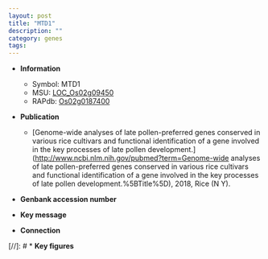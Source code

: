 ```yaml
---
layout: post
title: "MTD1"
description: ""
category: genes
tags: 
---
```


* **Information**  
    + Symbol: MTD1  
    + MSU: [LOC_Os02g09450](http://rice.plantbiology.msu.edu/cgi-bin/ORF_infopage.cgi?orf=LOC_Os02g09450)  
    + RAPdb: [Os02g0187400](http://rapdb.dna.affrc.go.jp/viewer/gbrowse_details/irgsp1?name=Os02g0187400)  

* **Publication**  
    + [Genome-wide analyses of late pollen-preferred genes conserved in various rice cultivars and functional identification of a gene involved in the key processes of late pollen development.](http://www.ncbi.nlm.nih.gov/pubmed?term=Genome-wide analyses of late pollen-preferred genes conserved in various rice cultivars and functional identification of a gene involved in the key processes of late pollen development.%5BTitle%5D), 2018, Rice (N Y).

* **Genbank accession number**  

* **Key message**  

* **Connection**  

[//]: # * **Key figures**  


